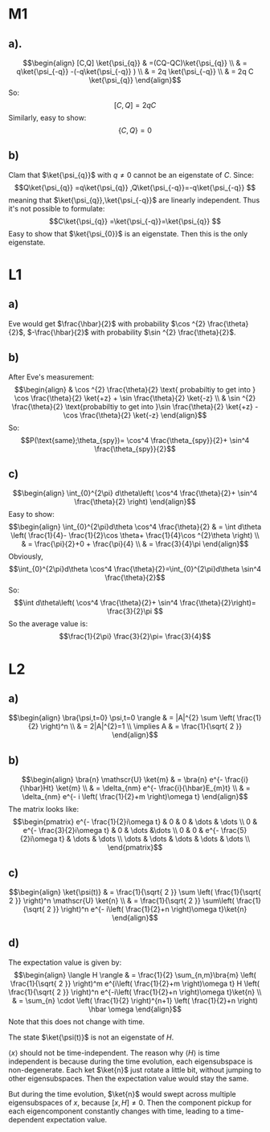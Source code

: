 # M1
## a).
$$\begin{align}
[C,Q] \ket{\psi_{q}}  & =(CQ-QC)\ket{\psi_{q}} \\
 & = q\ket{\psi_{-q}} -(-q\ket{\psi_{-q}} ) \\
 & = 2q \ket{\psi_{-q}}  \\
 & = 2q C \ket{\psi_{q}}  
\end{align}$$
So:
$$[C,Q]=2qC$$
Similarly, easy to show:
$$\{ C,Q \}=0$$
## b)
Clam that $\ket{\psi_{q}}$ with $q\neq 0$ cannot be an eigenstate of $C$. Since:
$$Q\ket{\psi_{q}} =q\ket{\psi_{q}} ,Q\ket{\psi_{-q}}=-q\ket{\psi_{-q}}  $$
meaning that $\ket{\psi_{q}},\ket{\psi_{-q}}$ are linearly independent. Thus it's not possible to formulate:
$$C\ket{\psi_{q}} =\ket{\psi_{-q}}=\ket{\psi_{q}}  $$
Easy to show that $\ket{\psi_{0}}$ is an eigenstate. Then this is the only eigenstate. 

# L1
## a)
Eve would get $\frac{\hbar}{2}$ with probability $\cos ^{2} \frac{\theta}{2}$, $-\frac{\hbar}{2}$ with probability $\sin ^{2} \frac{\theta}{2}$.

## b)
After Eve's measurement:
$$\begin{align}
 & \cos ^{2} \frac{\theta}{2} \text{ probabiltiy to get into } \cos \frac{\theta}{2} \ket{+z} + \sin \frac{\theta}{2} \ket{-z}  \\
 & \sin ^{2} \frac{\theta}{2} \text{probabiltiy to get into }\sin \frac{\theta}{2} \ket{+z} - \cos  \frac{\theta}{2} \ket{-z}  
\end{align}$$
So:
$$P(\text{same};\theta_{spy})= \cos^4 \frac{\theta_{spy}}{2}+ \sin^4 \frac{\theta_{spy}}{2}$$
## c)
$$\begin{align}
\int_{0}^{2\pi} d\theta\left(  \cos^4 \frac{\theta}{2}+ \sin^4 \frac{\theta}{2} \right)
\end{align}$$
Easy to show:
$$\begin{align}
\int_{0}^{2\pi}d\theta \cos^4 \frac{\theta}{2} & = \int d\theta \left(  \frac{1}{4}- \frac{1}{2}\cos \theta+ \frac{1}{4}\cos ^{2}\theta \right) \\
 & = \frac{\pi}{2}+0 + \frac{\pi}{4} \\ & = \frac{3}{4}\pi
\end{align}$$
Obviously,
$$\int_{0}^{2\pi}d\theta \cos^4 \frac{\theta}{2}=\int_{0}^{2\pi}d\theta \sin^4 \frac{\theta}{2}$$
So:
$$\int d\theta\left( \cos^4 \frac{\theta}{2}+ \sin^4 \frac{\theta}{2}\right)= \frac{3}{2}\pi $$
So the average value is:
$$\frac{1}{2\pi} \frac{3}{2}\pi= \frac{3}{4}$$
# L2
## a)
$$\begin{align}
\bra{\psi,t=0} \psi,t=0 \rangle & = |A|^{2} \sum \left(  \frac{1}{2} \right)^n \\
 & = 2|A|^{2}=1 \\
\implies A & = \frac{1}{\sqrt{ 2 }}
\end{align}$$
## b)
$$\begin{align}
\bra{n} \mathscr{U} \ket{m}  & = \bra{n} e^{- \frac{i}{\hbar}Ht} \ket{m}  \\
 & = \delta_{nm} e^{- \frac{i}{\hbar}E_{m}t} \\
 & = \delta_{nm} e^{- i \left(  \frac{1}{2}+m \right)\omega t}
\end{align}$$
The matrix looks like:
$$\begin{pmatrix}
e^{- \frac{1}{2}i\omega t} & 0 & 0 & \dots  & \dots \\
0 & e^{- \frac{3}{2}i\omega t} & 0 & \dots &\dots  \\
0 & 0 & e^{- \frac{5}{2}i\omega t} & \dots & \dots \\
 \dots & \dots & \dots & \dots & \dots \\
\end{pmatrix}$$
## c) 
$$\begin{align}  \ket{\psi(t)} & = \frac{1}{\sqrt{ 2 }} \sum \left(  \frac{1}{\sqrt{ 2 }} \right)^n \mathscr{U} \ket{n}  \\
 & = \frac{1}{\sqrt{ 2 }} \sum\left(  \frac{1}{\sqrt{ 2 }} \right)^n e^{- i\left( \frac{1}{2}+n \right)\omega t}\ket{n} 
\end{align}$$
## d)
The expectation value is given by:
$$\begin{align}
\langle H \rangle & = \frac{1}{2} \sum_{n,m}\bra{m} \left(  \frac{1}{\sqrt{ 2 }} \right)^m e^{i\left(  \frac{1}{2}+m \right)\omega t} H  \left(  \frac{1}{\sqrt{ 2 }} \right)^n e^{-i\left(  \frac{1}{2}+n \right)\omega t}\ket{n} \\
 & =  \sum_{n} \cdot \left(  \frac{1}{2} \right)^{n+1} \left(  \frac{1}{2}+n \right) \hbar \omega
\end{align}$$
Note that this does not change with time.

The state $\ket{\psi(t)}$ is not an eigenstate of $H$.

$\langle x \rangle$ should not be time-independent. The reason why $\langle H \rangle$ is time independent is because during the time evolution, each eigensubspace is non-degenerate. Each ket $\ket{n}$ just rotate a little bit, without jumping to other eigensubspaces. Then the expectation value would stay the same.

But during the time evolution, $\ket{n}$ would swept across multiple eigensubspaces of $x$, because $[x,H]\neq 0$. Then the component pickup for each eigencomponent constantly changes with time, leading to a time-dependent expectation value. 
